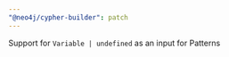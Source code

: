 ```yaml
---
"@neo4j/cypher-builder": patch
---
```


Support for `Variable | undefined` as an input for Patterns
